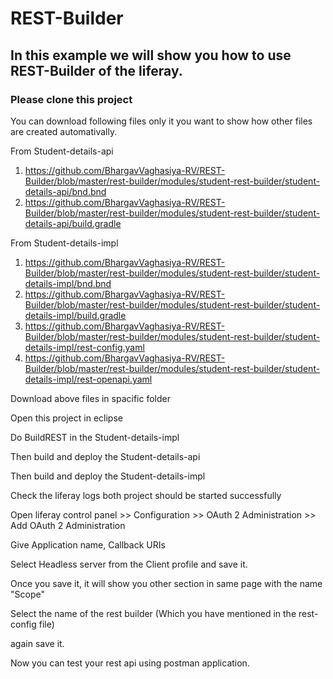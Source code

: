 # REST-Builder

## In this example we will show you how to use REST-Builder of the liferay.

### Please clone this project

You can download following files only it you want to show how other files are created automativally.

From Student-details-api
1. https://github.com/BhargavVaghasiya-RV/REST-Builder/blob/master/rest-builder/modules/student-rest-builder/student-details-api/bnd.bnd
2. https://github.com/BhargavVaghasiya-RV/REST-Builder/blob/master/rest-builder/modules/student-rest-builder/student-details-api/build.gradle

From Student-details-impl
1. https://github.com/BhargavVaghasiya-RV/REST-Builder/blob/master/rest-builder/modules/student-rest-builder/student-details-impl/bnd.bnd
2. https://github.com/BhargavVaghasiya-RV/REST-Builder/blob/master/rest-builder/modules/student-rest-builder/student-details-impl/build.gradle
3. https://github.com/BhargavVaghasiya-RV/REST-Builder/blob/master/rest-builder/modules/student-rest-builder/student-details-impl/rest-config.yaml
4. https://github.com/BhargavVaghasiya-RV/REST-Builder/blob/master/rest-builder/modules/student-rest-builder/student-details-impl/rest-openapi.yaml

Download above files in spacific folder

Open this project in eclipse

Do BuildREST in the Student-details-impl

Then build and deploy the Student-details-api

Then build and deploy the Student-details-impl

Check the liferay logs both project should be started successfully

Open liferay control panel  >>  Configuration  >>  OAuth 2 Administration  >>  Add OAuth 2 Administration

Give Application name, Callback URIs

Select Headless server from the Client profile and save it.

Once you save it, it will show you other section in same page with the name "Scope"

Select the name of the rest builder (Which you have mentioned in the rest-config file)

again save it.

Now you can test your rest api using postman application.
